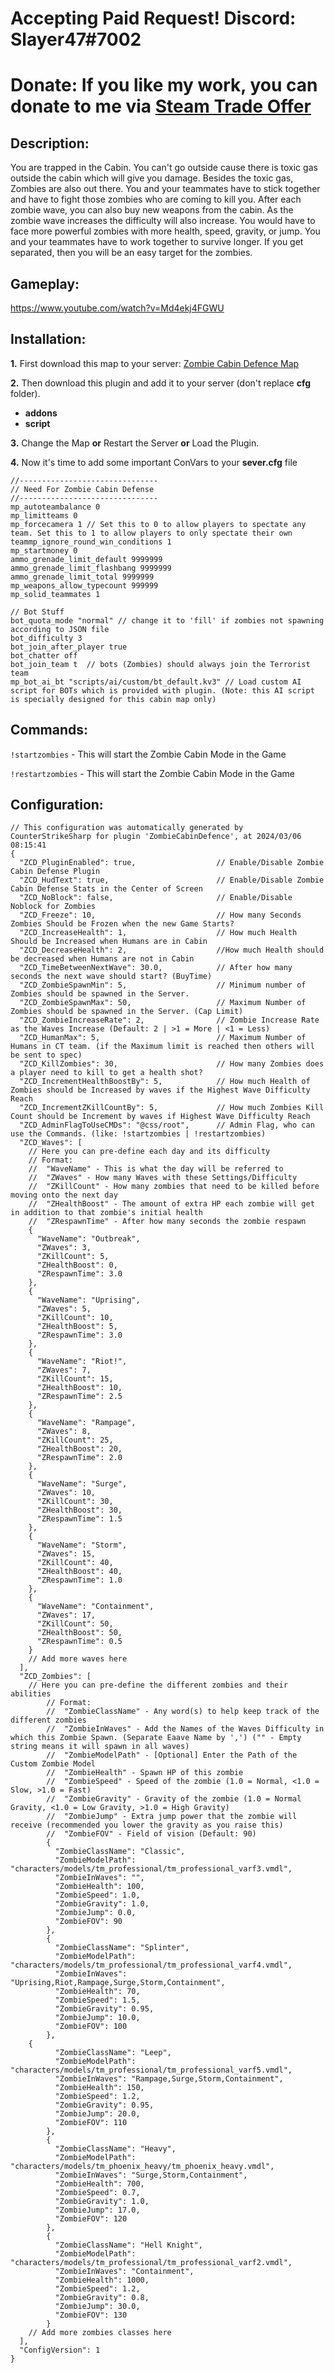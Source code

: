 # Accepting Paid Request! Discord: Slayer47#7002
# Donate: If you like my work, you can donate to me via [Steam Trade Offer](https://bit.ly/3qDpgPd)

## Description:
You are trapped in the Cabin. You can't go outside cause there is toxic gas outside the cabin which will give you damage. Besides the toxic gas, Zombies are also out there. You and your teammates have to stick together and have to fight those zombies who are coming to kill you. After each zombie wave, you can also buy new weapons from the cabin. As the zombie wave increases the difficulty will also increase. You would have to face more powerful zombies with more health, speed, gravity, or jump. You and your teammates have to work together to survive longer. If you get separated, then you will be an easy target for the zombies.

## Gameplay:
https://www.youtube.com/watch?v=Md4ekj4FGWU

## Installation:
**1.** First download this map to your server: [Zombie Cabin Defence Map](https://steamcommunity.com/sharedfiles/filedetails/?id=3171695956) 

**2.** Then download this plugin and add it to your server (don't replace **cfg** folder).
- **addons**
- **script**

**3.** Change the Map **or** Restart the Server **or** Load the Plugin.

**4.** Now it's time to add some important ConVars to your **sever.cfg** file
```
//-------------------------------
// Need For Zombie Cabin Defense
//-------------------------------
mp_autoteambalance 0
mp_limitteams 0
mp_forcecamera 1 // Set this to 0 to allow players to spectate any team. Set this to 1 to allow players to only spectate their own teammp_ignore_round_win_conditions 1
mp_startmoney 0
ammo_grenade_limit_default 9999999
ammo_grenade_limit_flashbang 9999999
ammo_grenade_limit_total 9999999
mp_weapons_allow_typecount 999999
mp_solid_teammates 1

// Bot Stuff
bot_quota_mode "normal" // change it to 'fill' if zombies not spawning according to JSON file
bot_difficulty 3
bot_join_after_player true
bot_chatter off
bot_join_team t  // bots (Zombies) should always join the Terrorist team
mp_bot_ai_bt "scripts/ai/custom/bt_default.kv3" // Load custom AI script for BOTs which is provided with plugin. (Note: this AI script is specially designed for this cabin map only)

```


## Commands:
`!startzombies` - This will start the Zombie Cabin Mode in the Game

`!restartzombies` - This will start the Zombie Cabin Mode in the Game

## Configuration:
```
// This configuration was automatically generated by CounterStrikeSharp for plugin 'ZombieCabinDefence', at 2024/03/06 08:15:41
{
  "ZCD_PluginEnabled": true,                  // Enable/Disable Zombie Cabin Defense Plugin
  "ZCD_HudText": true,                        // Enable/Disable Zombie Cabin Defense Stats in the Center of Screen
  "ZCD_NoBlock": false,                       // Enable/Disable Noblock for Zombies
  "ZCD_Freeze": 10,                           // How many Seconds Zombies Should be Frozen when the new Game Starts?
  "ZCD_IncreaseHealth": 1,                    // How much Health Should be Increased when Humans are in Cabin
  "ZCD_DecreaseHealth": 2,                    //How much Health should be decreased when Humans are not in Cabin
  "ZCD_TimeBetweenNextWave": 30.0,            // After how many seconds the next wave should start? (BuyTime) 
  "ZCD_ZombieSpawnMin": 5,                    // Minimum number of Zombies should be spawned in the Server.
  "ZCD_ZombieSpawnMax": 50,                   // Maximum Number of Zombies should be spawned in the Server. (Cap Limit)
  "ZCD_ZombieIncreaseRate": 2,                // Zombie Increase Rate as the Waves Increase (Default: 2 | >1 = More | <1 = Less)
  "ZCD_HumanMax": 5,                          // Maximum Number of Humans in CT team. (if the Maximum limit is reached then others will be sent to spec)
  "ZCD_KillZombies": 30,                      // How many Zombies does a player need to kill to get a health shot?											
  "ZCD_IncrementHealthBoostBy": 5,            // How much Health of Zombies should be Increased by waves if the Highest Wave Difficulty Reach
  "ZCD_IncrementZKillCountBy": 5,             // How much Zombies Kill Count should be Increment by waves if Highest Wave Difficulty Reach
  "ZCD_AdminFlagToUseCMDs": "@css/root",      // Admin Flag, who can use the Commands. (like: !startzombies | !restartzombies)
  "ZCD_Waves": [
    // Here you can pre-define each day and its difficulty
    // Format:
    //  "WaveName" - This is what the day will be referred to
    //  "ZWaves" - How many Waves with these Settings/Difficulty
    //	"ZKillCount" - How many zombies that need to be killed before moving onto the next day
    //	"ZHealthBoost" - The amount of extra HP each zombie will get in addition to that zombie's initial health
    //	"ZRespawnTime" - After how many seconds the zombie respawn
    {
      "WaveName": "Outbreak",
      "ZWaves": 3,
      "ZKillCount": 5,
      "ZHealthBoost": 0,
      "ZRespawnTime": 3.0
    },
    {
      "WaveName": "Uprising",
      "ZWaves": 5,
      "ZKillCount": 10,
      "ZHealthBoost": 5,
      "ZRespawnTime": 3.0
    },
    {
      "WaveName": "Riot!",
      "ZWaves": 7,
      "ZKillCount": 15,
      "ZHealthBoost": 10,
      "ZRespawnTime": 2.5
    },
    {
      "WaveName": "Rampage",
      "ZWaves": 8,
      "ZKillCount": 25,
      "ZHealthBoost": 20,
      "ZRespawnTime": 2.0
    },
    {
      "WaveName": "Surge",
      "ZWaves": 10,
      "ZKillCount": 30,
      "ZHealthBoost": 30,
      "ZRespawnTime": 1.5
    },
    {
      "WaveName": "Storm",
      "ZWaves": 15,
      "ZKillCount": 40,
      "ZHealthBoost": 40,
      "ZRespawnTime": 1.0
    },
    {
      "WaveName": "Containment",
      "ZWaves": 17,
      "ZKillCount": 50, 
      "ZHealthBoost": 50,
      "ZRespawnTime": 0.5
    }
    // Add more waves here
  ],
  "ZCD_Zombies": [
    // Here you can pre-define the different zombies and their abilities
		// Format:
		//	"ZombieClassName" - Any word(s) to help keep track of the different zombies
		//	"ZombieInWaves" - Add the Names of the Waves Difficulty in which this Zombie Spawn. (Separate Eaave Name by ',') ("" - Empty string means it will spawn in all waves)
		//	"ZombieModelPath" - [Optional] Enter the Path of the Custom Zombie Model
		//	"ZombieHealth" - Spawn HP of this zombie
		//	"ZombieSpeed" - Speed of the zombie (1.0 = Normal, <1.0 = Slow, >1.0 = Fast)
		//	"ZombieGravity" - Gravity of the zombie (1.0 = Normal Gravity, <1.0 = Low Gravity, >1.0 = High Gravity)
		//	"ZombieJump" - Extra jump power that the zombie will receive (recommended you lower the gravity as you raise this)
		//	"ZombieFOV" - Field of vision (Default: 90)
		{
		  "ZombieClassName": "Classic",
		  "ZombieModelPath": "characters/models/tm_professional/tm_professional_varf3.vmdl",
		  "ZombieInWaves": "",
		  "ZombieHealth": 100,
		  "ZombieSpeed": 1.0,
		  "ZombieGravity": 1.0,
		  "ZombieJump": 0.0,
		  "ZombieFOV": 90
		},
		{
		  "ZombieClassName": "Splinter",
		  "ZombieModelPath": "characters/models/tm_professional/tm_professional_varf4.vmdl",
		  "ZombieInWaves": "Uprising,Riot,Rampage,Surge,Storm,Containment",
		  "ZombieHealth": 70,
		  "ZombieSpeed": 1.5,
		  "ZombieGravity": 0.95,
		  "ZombieJump": 10.0,
		  "ZombieFOV": 100
		},
    {
		  "ZombieClassName": "Leep",
		  "ZombieModelPath": "characters/models/tm_professional/tm_professional_varf5.vmdl",
		  "ZombieInWaves": "Rampage,Surge,Storm,Containment",
		  "ZombieHealth": 150,
		  "ZombieSpeed": 1.2,
		  "ZombieGravity": 0.95,
		  "ZombieJump": 20.0,
		  "ZombieFOV": 110
		},
		{
		  "ZombieClassName": "Heavy",
		  "ZombieModelPath": "characters/models/tm_phoenix_heavy/tm_phoenix_heavy.vmdl",
		  "ZombieInWaves": "Surge,Storm,Containment",
		  "ZombieHealth": 700,
		  "ZombieSpeed": 0.7,
		  "ZombieGravity": 1.0,
		  "ZombieJump": 17.0,
		  "ZombieFOV": 120
		},
		{
		  "ZombieClassName": "Hell Knight",
		  "ZombieModelPath": "characters/models/tm_professional/tm_professional_varf2.vmdl",
		  "ZombieInWaves": "Containment",
		  "ZombieHealth": 1000,
		  "ZombieSpeed": 1.2,
		  "ZombieGravity": 0.8,
		  "ZombieJump": 30.0,
		  "ZombieFOV": 130
		}
    // Add more zombies classes here
  ],
  "ConfigVersion": 1
}
```

